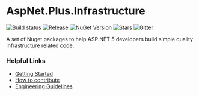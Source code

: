 # AspNet.Plus.Infrastructure

[![Build status](https://ci.appveyor.com/api/projects/status/epfbjp9pbsh7gaa7?svg=true)](https://ci.appveyor.com/project/codematrix/aspnet-plus-infrastructure) 
[![Release](https://img.shields.io/github/release/aspnet-plus/AspNet.Plus.Infrastructure.svg)](https://github.com/aspnet-plus/AspNet.Plus.Infrastructure/releases/latest)
[![NuGet Version](http://img.shields.io/nuget/v/AspNet.Plus.Infrastructure.ExceptionInterceptHandler.svg?style=flat)](http://www.nuget.org/packages/AspNet.Plus.Infrastructure.ExceptionInterceptHandler/)
[![Stars](https://img.shields.io/github/stars/aspnet-plus/AspNet.Plus.Infrastructure.svg)](https://github.com/aspnet-plus/AspNet.Plus.Infrastructure/stargazers)
[![Gitter](https://badges.gitter.im/Join%20Chat.svg)](https://gitter.im/aspnet-plus/AspNet.Plus.Infrastructure?utm_source=badge&utm_medium=badge&utm_campaign=pr-badge&utm_content=body_badge)

A set of Nuget packages to help ASP.NET 5 developers build simple quality infrastructure related code.

### Helpful Links

* [Getting Started](https://github.com/aspnet-plus/Home/blob/master/README.md)
* [How to contribute](https://github.com/aspnet-plus/Home/blob/master/CONTRIBUTING.md)
* [Engineering Guidelines](https://github.com/aspnet-plus/Home/wiki/Engineering-guidelines)
 
